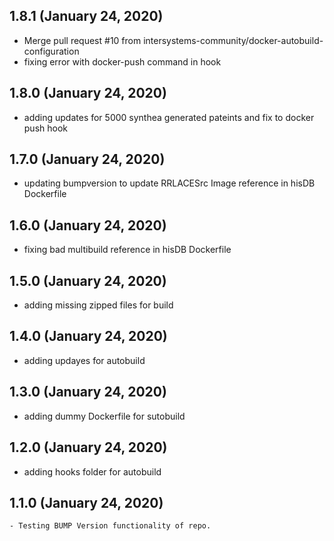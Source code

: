 ## 1.8.1 (January 24, 2020)
  - Merge pull request #10 from intersystems-community/docker-autobuild-configuration
  - fixing error with docker-push command in hook

## 1.8.0 (January 24, 2020)
  - adding updates for 5000 synthea generated pateints and fix to docker push hook

## 1.7.0 (January 24, 2020)
  - updating bumpversion to update RRLACESrc Image reference in hisDB Dockerfile

## 1.6.0 (January 24, 2020)
  - fixing bad multibuild reference in hisDB Dockerfile

## 1.5.0 (January 24, 2020)
  - adding missing zipped files for build

## 1.4.0 (January 24, 2020)
  - adding updayes for autobuild

## 1.3.0 (January 24, 2020)
  - adding  dummy Dockerfile for sutobuild

## 1.2.0 (January 24, 2020)
  - adding hooks folder for autobuild

## 1.1.0 (January 24, 2020)
    - Testing BUMP Version functionality of repo.

